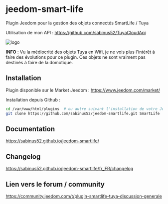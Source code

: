 # jeedom-smart-life


Plugin Jeedom pour la gestion des objets connectés SmartLife / Tuya

Utilisation de mon API : https://github.com/sabinus52/TuyaCloudApi

![logo](docs/images/icon-48.png)

**INFO** : Vu la médiocrité des objets Tuya en Wifi, je ne vois plus l'intérêt à faire des évolutions pour ce plugin. Ces objets ne sont vraiment pas destinés à faire de la domotique.


## Installation

Plugin disponible sur le Market Jeedom : https://www.jeedom.com/market/

Installation depuis Github :
~~~ bash
cd /var/www/html/plugins  # ou autre suivant l'installation de votre Jeedom
git clone https://github.com/sabinus52/jeedom-smartlife.git SmartLife
~~~


## Documentation

https://sabinus52.github.io/jeedom-smartlife/

## Changelog

https://sabinus52.github.io/jeedom-smartlife/fr_FR/changelog

## Lien vers le forum / community

https://community.jeedom.com/t/plugin-smartlife-tuya-discussion-generale
